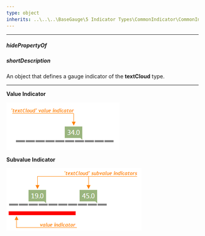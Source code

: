 ```yaml
---
type: object
inherits: ..\..\..\BaseGauge\5 Indicator Types\CommonIndicator\CommonIndicator.md
---
```

---
##### hidePropertyOf

##### shortDescription
An object that defines a gauge indicator of the **textCloud** type.

---
**Value Indicator**

![TextCloud Gauge Value Indicator DevExtreme](/images/ChartJS/TextCloudValueIndicator_LinearGauge.png)

**Subvalue Indicator**

![TextCloud Gauge Subvalue Indicator DevExtreme](/images/ChartJS/TextCloudSubvalueIndicator_LinearGauge.png)